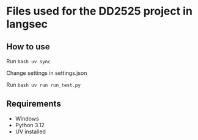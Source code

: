 # Files used for the DD2525 project in langsec

## How to use

Run ```bash uv sync```

Change settings in settings.json

Run ```bash uv run run_test.py```


## Requirements
* Windows
* Python 3.12
* UV installed